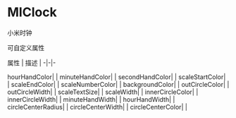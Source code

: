 # MIClock
小米时钟

可自定义属性

属性 | 描述 |
-|-|-

hourHandColor|  |
minuteHandColor| |
secondHandColor| |
scaleStartColor| |
scaleEndColor| |
scaleNumberColor| |
backgroundColor| |
outCircleColor| |
outCircleWidth| |
scaleTextSize| |
scaleWidth| |
innerCircleColor| |
innerCircleWidth| |
minuteHandWidth| |
hourHandWidth| |
circleCenterRadius| |
circleCenterWidth| |
circleCenterColor| |